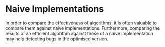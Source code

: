# Naive Implementations
In order to compare the effectiveness of algorithms, it is often valuable to compare them against naive implementations. Furthermore, comparing the results of an efficient algorithm against those of a naive implementation may help detecting bugs in the optimised version.